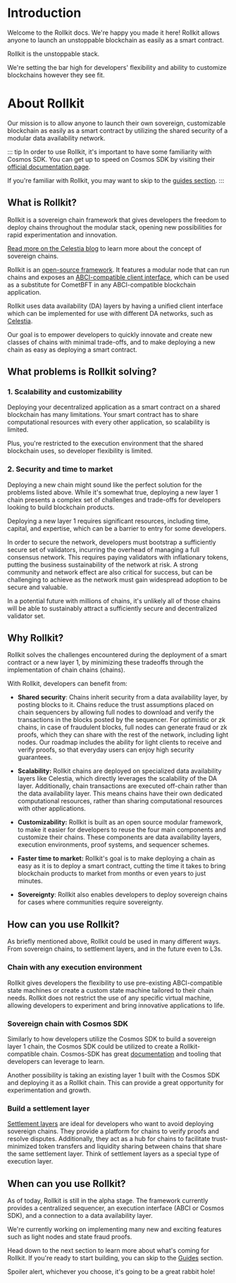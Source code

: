 # Introduction

Welcome to the Rollkit docs. We're happy you made it here!
Rollkit allows anyone to launch an unstoppable blockchain as easily as a smart contract.

Rollkit is the unstoppable stack.

We're setting the bar high for developers' flexibility and ability to customize blockchains however they see fit.

# About Rollkit

Our mission is to allow anyone to launch their own sovereign, customizable blockchain as easily as a smart contract by utilizing the shared security of a modular data availability network.

::: tip
In order to use Rollkit, it's important to have some familiarity with Cosmos SDK. You can get up to speed on Cosmos SDK by visiting their [official documentation page](https://docs.cosmos.network/main).

If you're familiar with Rollkit, you may want to skip to the [guides section](/guides/gm-world.md).
:::

## What is Rollkit?

Rollkit is a sovereign chain framework that gives developers the freedom to deploy chains throughout the modular stack, opening new possibilities for rapid experimentation and innovation.

[Read more on the Celestia blog](https://blog.celestia.org/sovereign-rollup-chains/) to learn more about the concept of sovereign chains.

Rollkit is an [open-source framework](https://github.com/rollkit/rollkit). It features a modular node that can run chains and exposes an [ABCI-compatible client interface](https://github.com/cometbft/cometbft/tree/main/abci), which can be used as a substitute for CometBFT in any ABCI-compatible blockchain application.

Rollkit uses data availability (DA) layers by having a unified client interface which can be implemented for use with different DA networks, such as [Celestia](https://celestia.org/).

Our goal is to empower developers to quickly innovate and create new classes of chains with minimal trade-offs, and to make deploying a new chain as easy as deploying a smart contract.

## What problems is Rollkit solving?

### 1. Scalability and customizability

Deploying your decentralized application as a smart contract on a shared blockchain has many limitations. Your smart contract has to share computational resources with every other application, so scalability is limited.

Plus, you're restricted to the execution environment that the shared blockchain uses, so developer flexibility is limited.

### 2. Security and time to market

Deploying a new chain might sound like the perfect solution for the problems listed above. While it's somewhat true, deploying a new layer 1 chain presents a complex set of challenges and trade-offs for developers looking to build blockchain products.

Deploying a new layer 1 requires significant resources, including time, capital, and expertise, which can be a barrier to entry for some developers.

In order to secure the network, developers must bootstrap a sufficiently secure set of validators, incurring the overhead of managing a full consensus network. This requires paying validators with inflationary tokens, putting the business sustainability of the network at risk. A strong community and network effect are also critical for success, but can be challenging to achieve as the network must gain widespread adoption to be secure and valuable.

In a potential future with millions of chains, it's unlikely all of those chains will be able to sustainably attract a sufficiently secure and decentralized validator set.

## Why Rollkit?

Rollkit solves the challenges encountered during the deployment of a smart contract or a new layer 1, by minimizing these tradeoffs through the implementation of chain chains (chains).

With Rollkit, developers can benefit from:

- **Shared security**:
Chains inherit security from a data availability layer, by posting blocks to it. Chains reduce the trust assumptions placed on chain sequencers by allowing full nodes to download and verify the transactions in the blocks posted by the sequencer. For optimistic or zk chains, in case of fraudulent blocks, full nodes can generate fraud or zk proofs, which they can share with the rest of the network, including light nodes. Our roadmap includes the ability for light clients to receive and verify proofs, so that everyday users can enjoy high security guarantees.

- **Scalability:**
Rollkit chains are deployed on specialized data availability layers like Celestia, which directly leverages the scalability of the DA layer. Additionally, chain transactions are executed off-chain rather than the data availability layer. This means chains have their own dedicated computational resources, rather than sharing computational resources with other applications.

- **Customizability:**
Rollkit is built as an open source modular framework, to make it easier for developers to reuse the four main components and customize their chains. These components are data availability layers, execution environments, proof systems, and sequencer schemes.

- **Faster time to market:**
Rollkit's goal is to make deploying a chain as easy as it is to deploy a smart contract, cutting the time it takes to bring blockchain products to market from months or even years to just minutes.

- **Sovereignty**: Rollkit also enables developers to deploy sovereign chains for cases where communities require sovereignty.

## How can you use Rollkit?

As briefly mentioned above, Rollkit could be used in many different ways. From sovereign chains, to settlement layers, and in the future even to L3s.

### Chain with any execution environment

Rollkit gives developers the flexibility to use pre-existing ABCI-compatible state machines or create a custom state machine tailored to their chain needs. Rollkit does not restrict the use of any specific virtual machine, allowing developers to experiment and bring innovative applications to life.

### Sovereign chain with Cosmos SDK

Similarly to how developers utilize the Cosmos SDK to build a sovereign layer 1 chain, the Cosmos SDK could be utilized to create a Rollkit-compatible chain.
Cosmos-SDK has great [documentation](https://docs.cosmos.network/main) and tooling that developers can leverage to learn.

Another possibility is taking an existing layer 1 built with the Cosmos SDK and deploying it as a Rollkit chain. This can provide a great opportunity for experimentation and growth.

### Build a settlement layer

[Settlement layers](https://celestia.org/learn/modular-settlement-layers/settlement-in-the-modular-stack/) are ideal for developers who want to avoid deploying sovereign chains. They provide a platform for chains to verify proofs and resolve disputes.
Additionally, they act as a hub for chains to facilitate trust-minimized token transfers and liquidity sharing between chains that share the same settlement layer.
Think of settlement layers as a special type of execution layer.

## When can you use Rollkit?

As of today, Rollkit is still in the alpha stage. The framework currently provides a centralized sequencer, an execution interface (ABCI or Cosmos SDK), and a connection to a data availability layer.

We're currently working on implementing many new and exciting features such as light nodes and state fraud proofs.

Head down to the next section to learn more about what's coming for Rollkit. If you're ready to start building, you can skip to the [Guides](/guides/gm-world.md) section.

Spoiler alert, whichever you choose, it's going to be a great rabbit hole!

